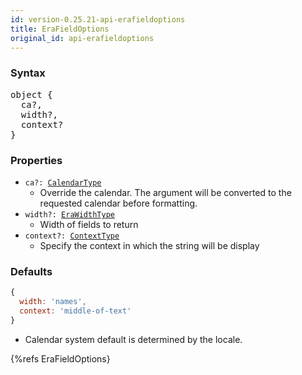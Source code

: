```yaml
---
id: version-0.25.21-api-erafieldoptions
title: EraFieldOptions
original_id: api-erafieldoptions
---
```


### Syntax

<pre class="syntax">
object {
  ca?,
  width?,
  context?
}
</pre>

### Properties

  - <code class="def">ca?: <span>[CalendarType](api-calendartype.html)</span></code>
    - Override the calendar. The argument will be converted to the requested calendar before formatting.
  - <code class="def">width?: <span>[EraWidthType](api-erawidthtype.html)</span></code>
    - Width of fields to return
  - <code class="def">context?: <span>[ContextType](api-contexttype.html)</span></code>
    - Specify the context in which the string will be display

### Defaults

```javascript
{
  width: 'names',
  context: 'middle-of-text'
}
```

* Calendar system default is determined by the locale.

{%refs EraFieldOptions}